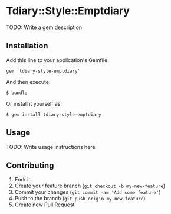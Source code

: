 # Tdiary::Style::Emptdiary

TODO: Write a gem description

## Installation

Add this line to your application's Gemfile:

    gem 'tdiary-style-emptdiary'

And then execute:

    $ bundle

Or install it yourself as:

    $ gem install tdiary-style-emptdiary

## Usage

TODO: Write usage instructions here

## Contributing

1. Fork it
2. Create your feature branch (`git checkout -b my-new-feature`)
3. Commit your changes (`git commit -am 'Add some feature'`)
4. Push to the branch (`git push origin my-new-feature`)
5. Create new Pull Request

